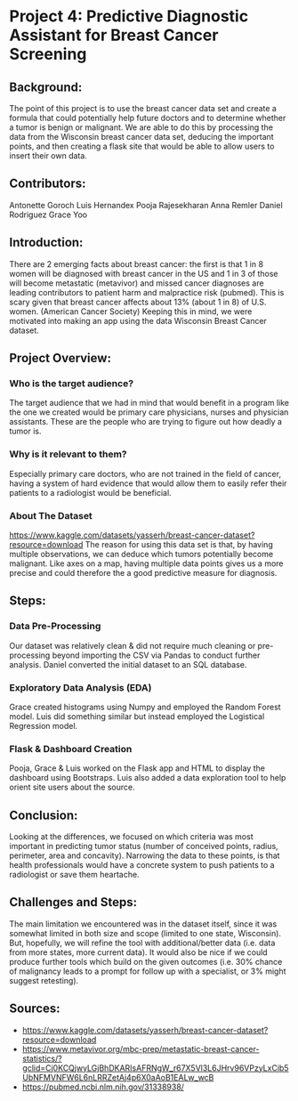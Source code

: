 # Project 4: Predictive Diagnostic Assistant for Breast Cancer Screening
## Background:
The point of this project is to use the breast cancer data set and create a formula that could potentially help future doctors and to determine whether a tumor is benign or malignant. We are able to do this by processing the data from the Wisconsin breast cancer data set, deducing the important points, and then creating a flask site that would be able to allow users to insert their own data.
## Contributors: 
Antonette Goroch
Luis Hernandex
Pooja Rajesekharan
Anna Remler
Daniel Rodriguez
Grace Yoo
## Introduction:
There are 2 emerging facts about breast cancer: the first is that 1 in 8 women will be diagnosed with breast cancer in the US and 1 in 3 of those will become metastatic (metavivor) and missed cancer diagnoses are leading contributors to patient harm and malpractice risk (pubmed). This is scary given that breast cancer affects about 13% (about 1 in 8) of U.S. women. (American Cancer Society) Keeping this in mind, we were motivated into making an app using the data Wisconsin Breast Cancer dataset.
## Project Overview:
### Who is the target audience? 
The target audience that we had in mind that would benefit in a program like the one we created would be primary care physicians, nurses and physician assistants. These are the people who are trying to figure out how deadly a tumor is. 
### Why is it relevant to them?
Especially primary care doctors, who are not trained in the field of cancer, having a system of hard evidence that would allow them to easily refer their patients to a radiologist would be beneficial.
### About The Dataset
https://www.kaggle.com/datasets/yasserh/breast-cancer-dataset?resource=download
The reason for using this data set is that, by having multiple observations, we can deduce which tumors potentially become malignant. Like axes on a map, having multiple data points  gives us a more precise and could therefore the a good predictive measure for diagnosis.
## Steps:
### Data Pre-Processing
Our dataset was relatively clean & did not require much cleaning or pre-processing beyond importing the CSV via Pandas to conduct further analysis. Daniel converted the initial dataset to an SQL database.
### Exploratory Data Analysis (EDA)
Grace created histograms using Numpy and employed the Random Forest model. Luis did something similar but instead employed the Logistical Regression model.
### Flask & Dashboard Creation
Pooja, Grace & Luis worked on the Flask app and HTML to display the dashboard using Bootstraps. Luis also added a data exploration tool to help orient site users about the source.
## Conclusion:
Looking at the differences, we focused on which criteria was most important in predicting tumor status (number of conceived points, radius, perimeter, area and concavity). Narrowing the data to these points, is that health professionals would have a concrete system to push patients to a radiologist or save them heartache.
## Challenges and Steps:
The main limitation we encountered was in the dataset itself, since it was somewhat limited in both size and scope (limited to one state, Wisconsin). But, hopefully, we will refine the tool with additional/better data (i.e. data from more states, more current data). It would also be nice if we could produce further tools which build on the given outcomes (i.e. 30% chance of malignancy leads to a prompt for follow up with a specialist, or 3% might suggest retesting).

## Sources:
* https://www.kaggle.com/datasets/yasserh/breast-cancer-dataset?resource=download
* https://www.metavivor.org/mbc-prep/metastatic-breast-cancer-statistics/?gclid=Cj0KCQjwyLGjBhDKARIsAFRNgW_r67X5Vl3L6JHrv96VPzyLxCib5UbNFMVNFW6L6nLRRZetAj4p6X0aAoB1EALw_wcB
* https://pubmed.ncbi.nlm.nih.gov/31338938/
